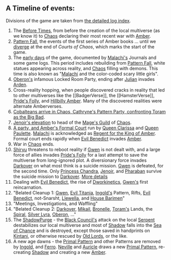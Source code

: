 ## A Timeline of events:
Divisions of the game are taken from [the detailed log index](http://web.mit.edu/~dskern/www/amber/#index).

1. The [Before Times](BeforeTime), from before the creation of the local multiverse (as we know it) to [Chaos](CourtsOfChaos) declaring their most recent war with [Amber](KolvirPromontory#shadowkolvir).
2. [Pattern Fall](PatternFall), the events of the first series of Amber books ... until we [diverge](https://github.com/mrdkap/Amber/blob/master/divergent_point.md) at the end of _Courts of Chaos_, which marks the start of the game.
3. The [early days](EarlyDays) of the game, documented by [Malachi's](MalachaiOfCorwin) Journals and some game logs. This period includes rebuilding from [Pattern Fall](PatternFall), white statues appearing across reality, and [Chaos](CourtsOfChaos) filling with demons. This time is also known as "[Malachi](MalachaiOfCorwin) and the color-coded scary little girls".
4. [Oberon's](OberonOfDworkin) infamous Locked Room Party, ending after [Julian](JulianOfOberon) invades [Arden](KolvirPromontory).
5. Cross-reality hopping, when people discovered cracks in reality that led to other multiverses like the [[BadgerVerse]], the [[HamsterVerse]], [Pride's Folly](PridesFolly), and [Hillbilly Amber](HillbillyAmber). Many of the discovered realities were alternate Amberverses.
6. [Cobalteans arrive in Chaos, Cathryne's Pattern Party, confronting Toram as the Big Bad](ToramTheBigBad).
7. [Jenoir's elevation](ToramTheBigBad#jenoirs-elevation-vs-toram) to head of the [Mage's Guild](MagesGuild) of [Chaos](CourtsOfChaos).
8. [A party, and Amber's Formal Court](ToramTheBigBad#party-and-amber-formal-court) run by [Queen Clarissa](ClarissaOfDarkover) and [Queen Paulette](CobalteanRoyalFamily#damiana).  [Malachi](MalachaiOfCorwin) is acknowledged as [Regent for the King of Amber](KingOfAmber). Formal court ends rapidly when [Evil Benedict](EvilBenedict) invades [Amber](KolvirPromontory#shadowkolvir).
9. War in [Chaos](CourtsOfChaos) ends.
10. [Shiryu](RealmsMasterShiryu) threatens to reboot reality if [Gwen](GwenOfDworkin) is not dealt with, and a large force of allies invades [Pride's Folly](PridesFolly) for a last attempt to save the multiverse from long-ignored plot. A diversionary force invades [Darkover](DarkoverPromontory) on what most think is a suicide mission.  [Gwen](GwenOfDworkin) is defeated, for the second time. Only [Princess Chandra](PrincessChandraOfAssassins), [Jenoir](JenoirOfMages), and [Pharaban](PharabanOfPharaban) survive the suicide mission to [Darkover](DarkoverPromontory). [More details](GwenTheBigBad)
11. Dealing with [Evil Benedict](EvilBenedict), the rise of [Dworkinetics](WhoIsWhereHamsterites#HampsterDworkin), [Gwen's](GwenOfDworkin) first reincarnation.
12. "Belated Cleanup 1: [Gwen](GwenOfDworkin), [Evil Titania](EvilTitania), [Ingold's](IngoldOfBenedict) Pattern, Rifts, [Evil Benedict](EvilBenedict), not-Snarsht, [Llewella](LlewellaOfOberon), and [House Barimen](HouseBarimen)"
13. "Meetings, Investigations, and Waffling"
14. "Belated Cleanup 2: [Darkover](DarkoverPromontory), [Mikail](MikailOfOberon), [Bronelle](BronelleOfPoisoners), [Toram's](ToramOfMages) Lands, the [Spiral](TheSpiral), [Silver Lyra](SilverLyra), [Oberon](OberonOfDworkin), ..."
15. The [ShadowPurge](ShadowPurge) - the [Black Council's](BlackCouncil) attack on the local [Serpent](SerpentOfChaos) destabilizes our local multiverse and most of [Shadow](ShadowPlaces) falls into the [Sea of Chance](SeaOfChance) and is destroyed, except those saved in handprints on [Kintani](DragonKintani), or otherwise rescued by [Old Lords](OldLord), or the like.
16. A new age dawns - the [Primal Pattern](PrimalPattern) and other Patterns are removed by [Ingold](IngoldOfBenedict),  and [Ferro](FerroOfDworkin). [Neville](NevilleOfEric) and [Auricle](AuricleOfTir) draws a new [Primal Pattern](NevilleAuriclePattern), re-creating [Shadow](ShadowPlaces) and creating a new [Amber](KolvirPromontory).
